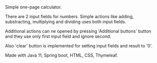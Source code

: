 Simple one-page calculator.

There are 2 input fields for numbers. Simple actions like adding, substracting, multiplying and dividing uses both input fields.

Additional actions can ne opened by pressing 'Additional buttons' button and they use only first input field and ignore second.

Also 'clear' button is implemented for setting input fields and result to '0'. 

Made with Java 11, Spring boot, HTML, CSS, Thymeleaf.
